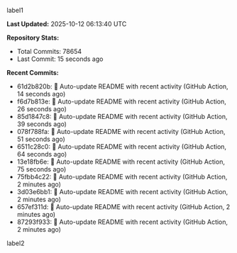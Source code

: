 
label1 
<!-- ACTIVITY_START -->
**Last Updated:** 2025-10-12 06:13:40 UTC

**Repository Stats:**
- Total Commits: 78654
- Last Commit: 15 seconds ago

**Recent Commits:**
- 61d2b820b: 🤖 Auto-update README with recent activity (GitHub Action, 14 seconds ago)
- f6d7b813e: 🤖 Auto-update README with recent activity (GitHub Action, 26 seconds ago)
- 85d1847c8: 🤖 Auto-update README with recent activity (GitHub Action, 39 seconds ago)
- 078f788fa: 🤖 Auto-update README with recent activity (GitHub Action, 51 seconds ago)
- 6511c28c0: 🤖 Auto-update README with recent activity (GitHub Action, 64 seconds ago)
- 13e18fb6e: 🤖 Auto-update README with recent activity (GitHub Action, 75 seconds ago)
- 75fbb4c22: 🤖 Auto-update README with recent activity (GitHub Action, 2 minutes ago)
- 3d03e6bb1: 🤖 Auto-update README with recent activity (GitHub Action, 2 minutes ago)
- 657ef311d: 🤖 Auto-update README with recent activity (GitHub Action, 2 minutes ago)
- 87293f933: 🤖 Auto-update README with recent activity (GitHub Action, 2 minutes ago)
<!-- ACTIVITY_END -->

label2
